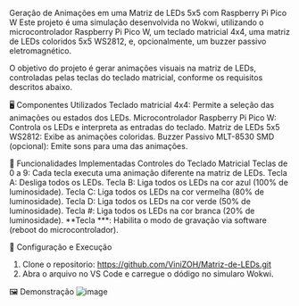 Geração de Animações em uma Matriz de LEDs 5x5 com Raspberry Pi Pico W
Este projeto é uma simulação desenvolvida no Wokwi, utilizando o microcontrolador Raspberry Pi Pico W, um teclado matricial 4x4, uma matriz de LEDs coloridos 5x5 WS2812, e, opcionalmente, um buzzer passivo eletromagnético.

O objetivo do projeto é gerar animações visuais na matriz de LEDs, controladas pelas teclas do teclado matricial, conforme os requisitos descritos abaixo.

🖥️ Componentes Utilizados
Teclado matricial 4x4: Permite a seleção das animações ou estados dos LEDs.
Microcontrolador Raspberry Pi Pico W: Controla os LEDs e interpreta as entradas do teclado.
Matriz de LEDs 5x5 WS2812: Exibe as animações coloridas.
Buzzer Passivo MLT-8530 SMD (opcional): Emite sons para uma das animações.

📝 Funcionalidades Implementadas
Controles do Teclado Matricial
Teclas de 0 a 9: Cada tecla executa uma animação diferente na matriz de LEDs.
Tecla A: Desliga todos os LEDs.
Tecla B: Liga todos os LEDs na cor azul (100% de luminosidade).
Tecla C: Liga todos os LEDs na cor vermelha (80% de luminosidade).
Tecla D: Liga todos os LEDs na cor verde (50% de luminosidade).
Tecla #: Liga todos os LEDs na cor branca (20% de luminosidade).
**Tecla ***: Habilita o modo de gravação via software (reboot do microcontrolador).

🔧 Configuração e Execução
1. Clone o repositorio: https://github.com/ViniZOH/Matriz-de-LEDs.git
2. Abra o arquivo no VS Code e carregue o dódigo no simularo Wokwi.
   
🖼️ Demonstração
   ![image](https://github.com/user-attachments/assets/0c09714e-2bbe-4c81-9880-c476f6507253)
